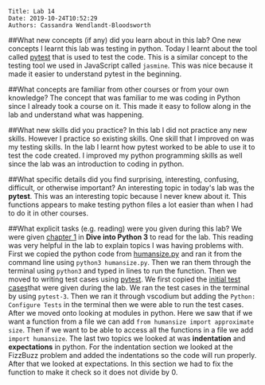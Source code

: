     Title: Lab 14
    Date: 2019-10-24T10:52:29
    Authors: Cassandra Wendlandt-Bloodsworth

##What new concepts (if any) did you learn about in this lab?
One new concepts I learnt this lab was testing in python. Today I learnt about the tool called [pytest](https://docs.pytest.org/en/latest/) that is used to test the code. This is a similar concept to the testing tool we used in JavaScript called `jasmine`. This was nice because it made it easier to understand pytest in the beginning. 

##What concepts are familiar from other courses or from your own knowledge?
The concept that was familiar to me was coding in Python since I already took a course on it. This made it easy to follow along in the lab and understand what was happening. 

##What new skills did you practice?
In this lab I did not practice any new skills. However I practice so existing skills. One skill that I improved on was my testing skills. In the lab I learnt how pytest worked to be able to use it to test the code created. I improved my python programming skills as well since the lab was an introduction to coding in python. 

##What specific details did you find surprising, interesting, confusing, difficult, or otherwise important?
An interesting topic in today's lab was the **pytest**. This was an interesting topic because I never knew about it. This functions appears to make testing python files a lot easier than when I had to do it in other courses. 

##What explicit tasks (e.g. reading) were you given during this lab?
We were given [chapter 1](http://www.cs.unb.ca/~bremner/teaching/cs2613/books/diveintopython3/your-first-python-program.html#everythingisanobject) in **Dive into Python 3** to read for the lab. This reading was very helpful in the lab to explain topics I was having problems with. 
First we copied the python code from [humansize.py](http://www.cs.unb.ca/~bremner/teaching/cs2613/labs/L14/_humansize.py/) and ran it from the command line using `python3 humansize.py`. Then we ran them through the terminal using `python3` and typed in lines to run the function. 
Then we moved to writing test cases using [pytest](https://docs.pytest.org/en/latest/). We first copied the [initial test cases](http://www.cs.unb.ca/~bremner/teaching/cs2613/labs/L14/_test_humansize.py/)that were given during the lab. We ran the test cases in the terminal by using `pytest-3`. Then we ran it through vscodium but adding the `Python: Configure Tests` in the terminal then we were able to run the test cases. 
After we moved onto looking at modules in python. Here we saw that if we want a function from a file we can add `from humansize import approximate size`. Then if we want to be able to access all the functions in a file we add `import humansize`. 
The last two topics we looked at was **indentation** and **expectations** in python. For the indentation section we looked at the FizzBuzz problem and added the indentations so the code will run properly. After that we looked at expectations. In this section we had to fix the function to make it check so it does not divide by 0. 


